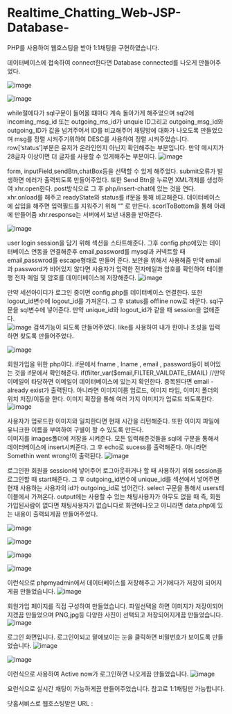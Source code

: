 # Realtime_Chatting_Web-JSP-Database-

PHP를 사용하여 웹호스팅을 받아 1:1채팅을 구현하였습니다. 


데이터베이스에 접속하여 connect한다면 Database connected를 나오게 만들어주었다. 

![image](https://user-images.githubusercontent.com/62438578/139786286-89214668-cc4b-4ee3-bf75-39263af19a9e.png)





![image](https://user-images.githubusercontent.com/62438578/139786293-28759e45-494b-41ec-91fe-29e67c070224.png)

while절에다가 sql구문이 들어올 떄마다 계속 돌아가게 해주었으며 
sql2에 incoming_msg_id 또는 outgoing_ms_id가 unquie ID그리고 outgoing_msg_id와 outgoing_ID가 값을 넘겨주어서 ID를 비교해주어 채팅방에 대화가 나오도록 만들었으며 msg를 정렬 시켜주기위하여 DESC를 사용하여 정렬 시켜주었습니다.
row[‘status’]부분은 유저가 온라인인지 아닌지 확인해주는 부분입니다. 
만약 메시지가 28글자 이상이면 더 글자를 사용할 수 있게해주는 부분이다. 
![image](https://user-images.githubusercontent.com/62438578/139786315-34c49fbf-9e86-4938-83de-2d8fe214dcc4.png)

form, inputField,sendBtn,chatBox등을 선택할 수 있게 해주었다. submit오류가 발생하면 에러가 출력되도록 만들어주었다. 또한 Send Btn을 누르면 XML객체를 생성하여 xhr.open한다. post방식으로 그 후 php/insert-chat에 있는 것을 연다. xhr.onload를 해주고 readyState와  status를 if문을 통해 비교해준다. 데이터베이스에 삽입을 해주면 입력필드를 지워주기 위해 “” 로 만든다. scorlToBottom을 통해 아래에 만들어줌 
xhr.response는 서버에서 보낸 내용을 받아준다. 


![image](https://user-images.githubusercontent.com/62438578/139786327-aef2eee9-5fe4-43e6-bff3-4b58b9395918.png)

user login session을 담기 위해 섹션을 스타트해준다. 그후 config.php에있는 데이터베이스 연동을 연결해준후 email,password를 mysql과 커넥트할 때 email,passwrod를 escape형태로 만들어 준다. 보안을 위해서 사용해줌 만약 email과 password가 비어있지 않다면 사용자가 입력한 전자메일과 암호를 확인하여 테이블 행 전자 메일 및 암호를 데이터베이스에 저장해준다. 
![image](https://user-images.githubusercontent.com/62438578/139786334-bcc69c1b-57dd-4bda-9497-adcedce18453.png)


만약 세션아이디가 로그인 중이면 config.php를 데이터베이스 연결한다. 또한 logout_id변수에 logout_id를 가져온다. 그 후 status를 offline now로 바꾼다. sql구문을 sql변수에 넣어준다. 만약 unique_id와 logout_id가 같을 때 session을 없애준다.  
![image](https://user-images.githubusercontent.com/62438578/139786342-127eb5f4-ddd2-4d8e-9a9d-f9221bd45196.png)
검색기능이 되도록 만들어주었다. like를 사용하여 내가 한이나 초성을 입력하면 찾도록 만들어주었다. 

![image](https://user-images.githubusercontent.com/62438578/139786369-866ec974-2dc6-438e-bb42-f6f8679ce54b.png)


회원가입을 위한 php이다. if문에서 fname , lname , email , password등이 비어있는 것을 if문에서 확인해준다. 
if(filter_var($email,FILTER_VAILDATE_EMAIL) //만약 이메일이 타당하면 이메일이 데이터베이스에 있는지 확인한다.  중목된다면 email - already exist가 출력된다. 아니라면 이미지이름 업로드, 이미지 타입, 이미지 폴더의 위치 저장/이동을 한다.  이미지 확장을 통해 여러 가지 이미지가 업로드 되도록한다.
 ![image](https://user-images.githubusercontent.com/62438578/139786378-09f8fa5e-abf6-4746-a076-c2dda4416f2d.png)

사용자가 업로드한 이미지와 일치한다면 현재 시간을 리턴해준다. 또한 이미지 파일에 유니크한 이름을 부여하여 구별이 할 수 있도록 만든다.  
이미지를 images폴더에 저장을 시켜준다.  모든 입력해준것들을 sql에 구문을 통해서 데이터베이스에 insert시켜준다. 그 후 echo로 sucess를 출력해준다. 아니라면 Somethin went wrong!이 출력된다. 
 ![image](https://user-images.githubusercontent.com/62438578/139786385-f73ee27e-4132-4940-b48d-2460c61dbd1e.png)

로그인한 회원을 session에 넣어주어 로그아웃하거나 할 때 사용하기 위해 session을 로그인할 때 start해준다. 그 후 outgoing_id변수에 unique_id를 섹션에서 넣어주면 현재 사용하는 사용자의 id가 outgoing_id로 넘어간다. select 구문을 통해서 users테이블에서 가져온다. 
output에는 사용할 수 있는 채팅사용자가 아무도 없을 때 즉, 회원가입된사람이 없다면 채팅사용자가 없습니다로 화면에나오고 아니라면 data.php에 있는 내용이 출력되게끔 만들어주었다. 

![image](https://user-images.githubusercontent.com/62438578/139786406-48097c92-5b18-412d-9c9e-42d99d5f1770.png)

![image](https://user-images.githubusercontent.com/62438578/139786411-36bd4020-c138-4081-8d23-040f5ae0171d.png)

![image](https://user-images.githubusercontent.com/62438578/139786417-ec7447dd-7c70-47fb-aff2-256c5233deed.png)

![image](https://user-images.githubusercontent.com/62438578/139786422-d9465dc6-9fe3-4294-a845-ff03a2db0d26.png)


이런식으로 phpmyadmin에서 데이터베이스를 저장해주고 거기에다가 저장이 되어지게끔 만들었습니다. 
![image](https://user-images.githubusercontent.com/62438578/139786432-f0be2088-4b9e-4be8-beb6-3f9f1c02eb01.png)

회원가입 페이지를 직접 구성하여 만들었습니다. 파일선택을 하면 이미지가 저장이되어지겠끔 만들었으며 PNG,jpg등 다양한 사진이 선택되고 저장되어지게끔 만들었습니다. 
![image](https://user-images.githubusercontent.com/62438578/139786449-398a67c5-339a-480b-bdbd-a46339b1f621.png)

로그인 화면입니다.  로그인이되고 밑에보이는 눈을 클릭하면 비밀번호가 보이도록 만들었습니다. 
![image](https://user-images.githubusercontent.com/62438578/139786459-a2058214-d1dd-4bfd-83ca-773f1bd8d1f8.png)

![image](https://user-images.githubusercontent.com/62438578/139786463-48ebf7cd-615f-481f-bfb0-ed1068a25e55.png)

이런식으로 사용하여 Active now가 로그인하면 나오게끔 만들었습니다. 
![image](https://user-images.githubusercontent.com/62438578/139786473-32f7fadb-804d-4d55-a5f1-76bdfc4be81e.png)

요런식으로 실시간 채팅이 가능하게끔 만들어주었습니다. 참고로 1:1채팅만 가능합니다. 

닷홈서비스로 웹호스팅받은 URL :

